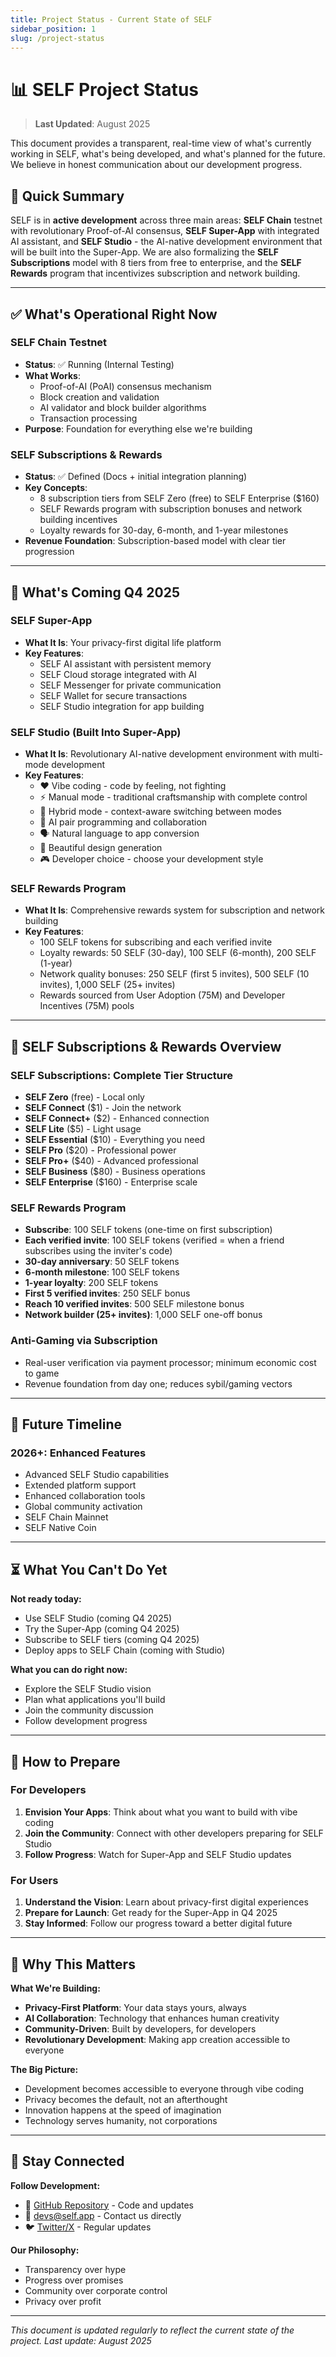 ```yaml
---
title: Project Status - Current State of SELF
sidebar_position: 1
slug: /project-status
---
```


# 📊 SELF Project Status

> **Last Updated**: August 2025

This document provides a transparent, real-time view of what's currently working in SELF, what's being developed, and what's planned for the future. We believe in honest communication about our development progress.

## 🎯 Quick Summary

SELF is in **active development** across three main areas: **SELF Chain** testnet with revolutionary Proof-of-AI consensus, **SELF Super-App** with integrated AI assistant, and **SELF Studio** - the AI-native development environment that will be built into the Super-App. We are also formalizing the **SELF Subscriptions** model with 8 tiers from free to enterprise, and the **SELF Rewards** program that incentivizes subscription and network building.

---

## ✅ What's Operational Right Now

### SELF Chain Testnet
- **Status**: ✅ Running (Internal Testing)
- **What Works**: 
  - Proof-of-AI (PoAI) consensus mechanism
  - Block creation and validation
  - AI validator and block builder algorithms
  - Transaction processing
- **Purpose**: Foundation for everything else we're building

### SELF Subscriptions & Rewards
- **Status**: ✅ Defined (Docs + initial integration planning)
- **Key Concepts**:
  - 8 subscription tiers from SELF Zero (free) to SELF Enterprise ($160)
  - SELF Rewards program with subscription bonuses and network building incentives
  - Loyalty rewards for 30-day, 6-month, and 1-year milestones
- **Revenue Foundation**: Subscription-based model with clear tier progression

---

## 🔄 What's Coming Q4 2025

### SELF Super-App
- **What It Is**: Your privacy-first digital life platform
- **Key Features**:
  - SELF AI assistant with persistent memory
  - SELF Cloud storage integrated with AI
  - SELF Messenger for private communication
  - SELF Wallet for secure transactions
  - SELF Studio integration for app building

### SELF Studio (Built Into Super-App)
- **What It Is**: Revolutionary AI-native development environment with multi-mode development
- **Key Features**:
  - ❤️ Vibe coding - code by feeling, not fighting
  - ⚡ Manual mode - traditional craftsmanship with complete control
  - 🔄 Hybrid mode - context-aware switching between modes
  - 🤖 AI pair programming and collaboration
  - 🗣️ Natural language to app conversion
  - 🎨 Beautiful design generation
  - 🎮 Developer choice - choose your development style

### SELF Rewards Program
- **What It Is**: Comprehensive rewards system for subscription and network building
- **Key Features**:
  - 100 SELF tokens for subscribing and each verified invite
  - Loyalty rewards: 50 SELF (30-day), 100 SELF (6-month), 200 SELF (1-year)
  - Network quality bonuses: 250 SELF (first 5 invites), 500 SELF (10 invites), 1,000 SELF (25+ invites)
  - Rewards sourced from User Adoption (75M) and Developer Incentives (75M) pools

---

## 🌌 SELF Subscriptions & Rewards Overview

### SELF Subscriptions: Complete Tier Structure
- **SELF Zero** (free) - Local only
- **SELF Connect** ($1) - Join the network
- **SELF Connect+** ($2) - Enhanced connection
- **SELF Lite** ($5) - Light usage
- **SELF Essential** ($10) - Everything you need
- **SELF Pro** ($20) - Professional power
- **SELF Pro+** ($40) - Advanced professional
- **SELF Business** ($80) - Business operations
- **SELF Enterprise** ($160) - Enterprise scale

### SELF Rewards Program
- **Subscribe**: 100 SELF tokens (one-time on first subscription)
- **Each verified invite**: 100 SELF tokens (verified = when a friend subscribes using the inviter's code)
- **30-day anniversary**: 50 SELF tokens
- **6-month milestone**: 100 SELF tokens
- **1-year loyalty**: 200 SELF tokens
- **First 5 verified invites**: 250 SELF bonus
- **Reach 10 verified invites**: 500 SELF milestone bonus
- **Network builder (25+ invites)**: 1,000 SELF one-off bonus

### Anti-Gaming via Subscription
- Real-user verification via payment processor; minimum economic cost to game
- Revenue foundation from day one; reduces sybil/gaming vectors

---

## 📅 Future Timeline

### 2026+: Enhanced Features
- Advanced SELF Studio capabilities
- Extended platform support
- Enhanced collaboration tools
- Global community activation
- SELF Chain Mainnet
- SELF Native Coin

---

## ⏳ What You Can't Do Yet

**Not ready today:**
- Use SELF Studio (coming Q4 2025)
- Try the Super-App (coming Q4 2025)
- Subscribe to SELF tiers (coming Q4 2025)
- Deploy apps to SELF Chain (coming with Studio)

**What you can do right now:**
- Explore the SELF Studio vision
- Plan what applications you'll build
- Join the community discussion
- Follow development progress

---

## 🎯 How to Prepare

### For Developers
1. **Envision Your Apps**: Think about what you want to build with vibe coding
2. **Join the Community**: Connect with other developers preparing for SELF Studio
3. **Follow Progress**: Watch for Super-App and SELF Studio updates

### For Users
1. **Understand the Vision**: Learn about privacy-first digital experiences
2. **Prepare for Launch**: Get ready for the Super-App in Q4 2025
3. **Stay Informed**: Follow our progress toward a better digital future

---

## 🌟 Why This Matters

**What We're Building:**
- **Privacy-First Platform**: Your data stays yours, always
- **AI Collaboration**: Technology that enhances human creativity
- **Community-Driven**: Built by developers, for developers
- **Revolutionary Development**: Making app creation accessible to everyone

**The Big Picture:**
- Development becomes accessible to everyone through vibe coding
- Privacy becomes the default, not an afterthought
- Innovation happens at the speed of imagination
- Technology serves humanity, not corporations

---

## 🤝 Stay Connected

**Follow Development:**
- 🐙 [GitHub Repository](https://github.com/SELF-Technology/self-chain-public) - Code and updates
- 📧 [devs@self.app](mailto:devs@self.app) - Contact us directly
- 🐦 [Twitter/X](https://x.com/self_hq) - Regular updates

**Our Philosophy:**
- Transparency over hype
- Progress over promises
- Community over corporate control
- Privacy over profit

---

*This document is updated regularly to reflect the current state of the project. Last update: August 2025*